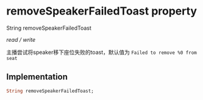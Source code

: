 


# removeSpeakerFailedToast property







String removeSpeakerFailedToast
  
_<span class="feature">read / write</span>_



<p>主播尝试将speaker移下座位失败的toast，默认值为 <code>Failed to remove %0 from seat</code></p>



## Implementation

```dart
String removeSpeakerFailedToast;
```







